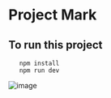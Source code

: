 # Project Mark

## To run this project

```
   npm install
   npm run dev

```

![image](https://github.com/pedroaraujo20/projectmark/assets/17890530/a8a9cfb0-928c-43b6-9f51-bb91c94b00f7)
